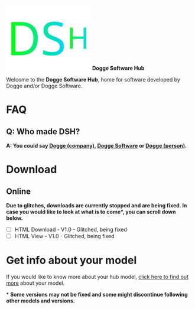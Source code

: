 ![image](https://raw.githubusercontent.com/dogge-software/dogge-software-hub/bd88526152a308ddc6363406ac66526078582498/DSH%20Logo.svg) **Dogge Software Hub**

Welcome to the **Dogge Software Hub**, home for software developed by Dogge and/or Dogge Software.

# FAQ

## Q: Who made DSH?

**A: You could say [Dogge (company)](https://github.com/dogge-computing/), [Dogge Software](https://github.com/dogge-software/) or [Dogge (person)](https://github.com/doggegamingtime/).**

# Download

## Online

**Due to glitches, downloads are currently stopped and are being fixed. In case you would like to look at what is to come\*, you can scroll down below.**

* [ ] HTML Download - V1.0 - Glitched, being fixed
* [ ] HTML View - V1.0 - Glitched, being fixed

# Get info about your model

If you would like to know more about your hub model, [click here to find out more](https://dogge-software.github.io/dogge-software-hub/learn-more) about your model.

\* **Some versions may not be fixed and some might discontinue following other models and versions.**
